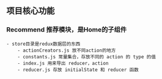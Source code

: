 ## 项目核心功能
### Recommend 推荐模块，是Home的子组件
    - store目录是redux数据层的东西
        - actionCreators.js 放不同action的地方
        - constants.js 常量集合，存放不同的 action 的 type 的值
        - index.js 用来导出 reducer，action
        - reducer.js 存放 initialState 和 reducer 函数
